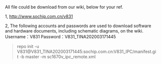 

All file could be download from our wiki, below for your ref.
 
1, http://www.sochip.com.cn/v831 

2, The following accounts and passwords are used to download software and hardware documents, including schematic diagrams, on the wiki.  
Username：V831
Password：V831_TINA202003171445

> repo init -u V831@V831_TINA202003171445:sochip.com.cn:V831_IPC/manifest.git -b master -m sc1670v_ipc_remote.xml
